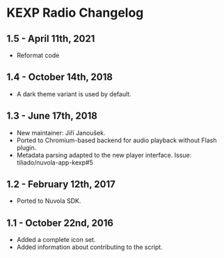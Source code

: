 KEXP Radio Changelog
====================

1.5 - April 11th, 2021
----------------------

 * Reformat code

1.4 - October 14th, 2018
------------------------

  * A dark theme variant is used by default.

1.3 - June 17th, 2018
---------------------

  * New maintainer: Jiří Janoušek.
  * Ported to Chromium-based backend for audio playback without Flash plugin.
  * Metadata parsing adapted to the new player interface. Issue: tiliado/nuvola-app-kexp#5

1.2 - February 12th, 2017
-------------------------

  * Ported to Nuvola SDK.

1.1 - October 22nd, 2016
------------------------

  * Added a complete icon set.
  * Added information about contributing to the script.
